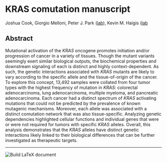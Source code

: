 # KRAS comutation manuscript

Joshua Cook, Giorgio Melloni, Peter J. Park ([lab](https://compbio.hms.harvard.edu/index)), Kevin M. Haigis ([lab]((https://www.haigislab.org))

## Abstract

Mutational activation of the *KRAS* oncogene promotes initiation and/or progression of cancer in a variety of tissues.
Though the mutant variants seemingly exert similar biological outputs, the biochemical properties and downstream signaling  of each is distinct and highly context-dependent.
As such, the genetic interactions associated with *KRAS* mutants are likely to vary according to the specific allele and the tissue-of-origin of the cancer.
To explore this concept, 13,492 samples were collated from four tumor types with the highest frequency of mutation in *KRAS*: colorectal adenocarcinoma, lung adenocarcinoma, multiple myeloma, and pancreatic adenocarcinoma.
Each cancer had a distinct spectrum of *KRAS* activating mutations that could not be predicted by the prevalence of known mutagenic mechanisms.
Moreover, each allele was associated with a distinct comutation network that was also tissue-specific.
Analyzing genetic dependencies highlighted cellular functions and individual genes that were or were not required for tumors with specific *KRAS* alleles.
Overall, this analysis demonstrates that the *KRAS* alleles have distinct genetic interactions likely linked to their biological differences that can be further investigated as therapeutic targets.

---

![Build LaTeX document](https://github.com/jhrcook/comutation-manuscript/workflows/Build%20LaTeX%20document/badge.svg)
